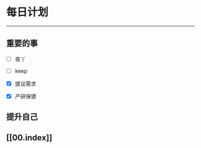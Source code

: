 
# 每日计划
---
## 重要的事

- [ ]    夜丫
- [ ]   keep
- [x]  提议需求
- [x] 产研保镖


## 提升自己

  



## [[00.index]]










